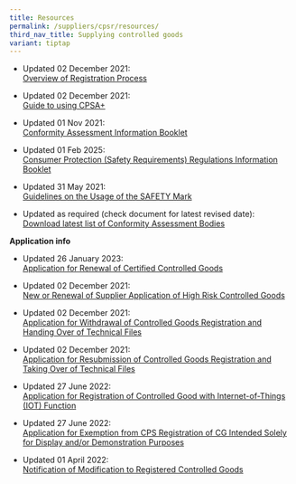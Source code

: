 ```yaml
---
title: Resources
permalink: /suppliers/cpsr/resources/
third_nav_title: Supplying controlled goods
variant: tiptap
---
```

<ul data-tight="true" class="tight">
<li>
<p>Updated 02 December 2021:
<br><a href="/files/overview-cps-registration.pdf" rel="noopener noreferrer nofollow" target="_blank">Overview of Registration Process</a>
</p>
</li>
<li>
<p>Updated 02 December 2021:
<br><a href="/images/cpsr-resources/guide-to-sdoc-application-and-renewal.pdf" rel="noopener noreferrer nofollow" target="_blank">Guide to using CPSA+</a>
</p>
</li>
<li>
<p>Updated 01 Nov 2021:
<br><a href="/images/cpsr-resources/cab-info-booklet.pdf" rel="noopener noreferrer nofollow" target="_blank">Conformity Assessment Information Booklet</a>
</p>
</li>
<li>
<p>Updated 01 Feb 2025:
<br><a href="/files/cps_info_booklet.pdf" rel="noopener noreferrer nofollow" target="_blank">Consumer Protection (Safety Requirements) Regulations Information Booklet</a>
</p>
</li>
<li>
<p>Updated 31 May 2021:
<br><a href="/images/cpsr-resources/guidelines-on-the-usage-of-the-safety-mark.pdf" rel="noopener noreferrer nofollow" target="_blank">Guidelines on the Usage of the SAFETY Mark</a>
</p>
</li>
<li>
<p>Updated as required (check document for latest revised date):
<br><a href="https://www.go.gov.sg/list-of-cps-cab" rel="noopener noreferrer nofollow" target="_blank">Download latest list of Conformity Assessment Bodies</a>
</p>
</li>
</ul>
<p><strong>Application info</strong>
</p>
<ul data-tight="true" class="tight">
<li>
<p>Updated 26 January 2023:
<br><a href="/files/coc07-application-for-renewal-of-certified-controlled-goods.pdf" rel="noopener noreferrer nofollow" target="_blank">Application for Renewal of Certified Controlled Goods</a>
</p>
</li>
<li>
<p>Updated 02 December 2021:
<br><a href="/images/cpsr-application-info/new-renewal-of-supplier-application-of-high-risk-controlled-goods.pdf" rel="noopener noreferrer nofollow" target="_blank">New or Renewal of Supplier Application of High Risk Controlled Goods</a>
</p>
</li>
<li>
<p>Updated 02 December 2021:
<br><a href="/images/cpsr-application-info/coc-11a-transfer-of-coc.pdf" rel="noopener noreferrer nofollow" target="_blank">Application for Withdrawal of Controlled Goods Registration and Handing Over of Technical Files</a>
</p>
</li>
<li>
<p>Updated 02 December 2021:
<br><a href="/images/cpsr-application-info/coc-11b-transfer-of-coc.pdf" rel="noopener noreferrer nofollow" target="_blank">Application for Resubmission of Controlled Goods Registration and Taking Over of Technical Files</a>
</p>
</li>
<li>
<p>Updated 27 June 2022:
<br><a href="/files/rs04-application-for-registration-of-controlled-good-with-iot-function.pdf" rel="noopener noreferrer nofollow" target="_blank">Application for Registration of Controlled Good with Internet-of-Things (IOT) Function</a>
</p>
</li>
<li>
<p>Updated 27 June 2022:
<br><a href="/files/rs05-application-for-exemption-from-cps-registration.pdf" rel="noopener noreferrer nofollow" target="_blank">Application for Exemption from CPS Registration of CG Intended Solely for Display and/or Demonstration Purposes</a>
</p>
</li>
<li>
<p>Updated 01 April 2022:
<br><a href="/files/notification-of-modification-to-registered-controlled-goods.pdf" rel="noopener noreferrer nofollow" target="_blank">Notification of Modification to Registered Controlled Goods</a>
</p>
</li>
</ul>
<p></p>